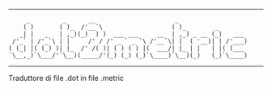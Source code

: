 *****************************************************************************************
	     _         _      __                      _                   	
	    ( )       ( )_  /'__`\                   ( )_        _        	
	   _| |   _   | ,_)(_)  ) )  ___ ___     __  | ,_) _ __ (_)   ___ 	
	 /'_` | /'_`\ | |     /' / /' _ ` _ `\ /'__`\| |  ( '__)| | /'___)	
	( (_| |( (_) )| |_  /' /( )| ( ) ( ) |(  ___/| |_ | |   | |( (___ 	
	`\__,_)`\___/'`\__)(_____/'(_) (_) (_)`\____)`\__)(_)   (_)`\____)	
																		
*****************************************************************************************
Traduttore di file .dot in file .metric
